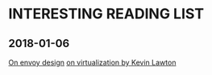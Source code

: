 # INTERESTING READING LIST

## 2018-01-06

[On envoy design](https://lethain.com/envoy-design/)
[on virtualization by Kevin Lawton](http://denali.cs.washington.edu/relwork/papers/plex86.txt)